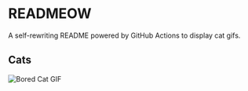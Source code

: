 # READMEOW

A self-rewriting README powered by GitHub Actions to display cat gifs.

## Cats

![Bored Cat GIF](https://media1.giphy.com/media/v1.Y2lkPTlhY2QwMmRhcmp1dGtnNmg0YW1rbDA2Z3JmaXBhZ2xqZ29iOXV2M3dla3hnbzRrbiZlcD12MV9naWZzX3NlYXJjaCZjdD1n/mlvseq9yvZhba/200.gif)
